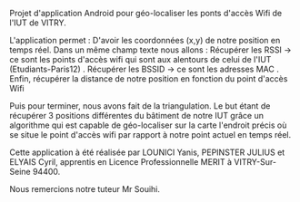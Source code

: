 Projet d'application Android pour géo-localiser les ponts d'accès Wifi de l'IUT de VITRY.

L'application permet :
 D'avoir les coordonnées (x,y) de notre position en temps réel.
Dans un même champ texte nous allons :
          Récupérer les RSSI -> ce sont les points d'accès wifi qui sont aux alentours de celui de l'IUT  (Etudiants-Paris12)
          . Récupérer les BSSID -> ce sont les adresses MAC
          . Enfin, récupérer la distance de notre position  en fonction du point d'accès Wifi

Puis pour terminer, nous avons fait de la triangulation. Le but étant de récupérer 3 positions différentes du bâtiment de notre IUT grâce un algorithme qui est capable de géo-localiser sur la carte l'endroit précis où se situe le point d'accès wifi par rapport à notre point actuel en temps réel.

Cette application à été réalisée par LOUNICI Yanis, PEPINSTER JULIUS et ELYAIS Cyril, apprentis en Licence Professionnelle MERIT à VITRY-Sur-Seine 94400.

Nous remercions notre tuteur Mr Souihi. 
